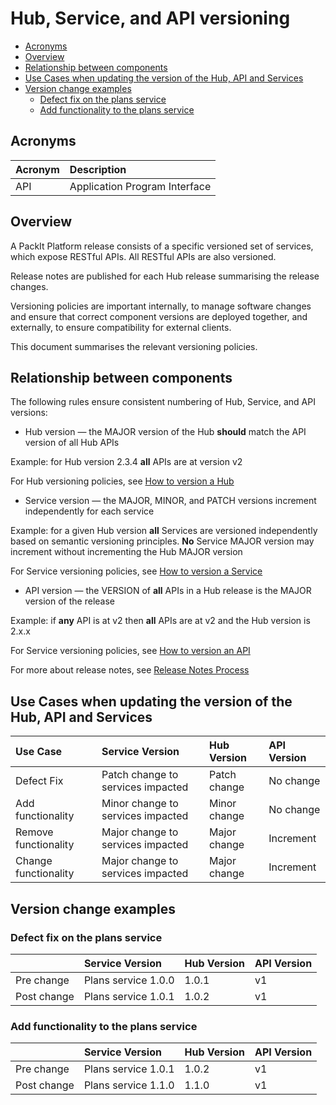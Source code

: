 # Hub, Service, and API versioning

+ [Acronyms](#acronyms)
+ [Overview](#overview)
+ [Relationship between components](#relationship-between-components)
+ [Use Cases when updating the version of the Hub, API and Services](#use-cases-when-updating-the-version-of-the-hub-api-and-services)
+ [Version change examples](#version-change-examples)
  + [Defect fix on the plans service](#defect-fix-on-the-plans-service)
  + [Add functionality to the plans service](#add-functionality-to-the-plans-service)

<a name="acronyms"></a>
## Acronyms

| Acronym | Description                   |
| :------ | :----------                   |
| API     | Application Program Interface |

<a name="overview"></a>
## Overview

A PackIt Platform release consists of a specific versioned set of
services, which expose RESTful APIs. All RESTful APIs are also
versioned.

Release notes are published for each Hub release summarising the
release changes.

Versioning policies are important internally, to manage software
changes and ensure that correct component versions are deployed
together, and externally, to ensure compatibility for external
clients.

This document summarises the relevant versioning policies.

<a name="relationship-between-components"></a>
## Relationship between components

The following rules ensure consistent numbering of Hub, Service, and
API versions:

+ Hub version &mdash; the MAJOR version of the Hub __should__ match
  the API version of all Hub APIs

>
Example: for Hub version 2.3.4 __all__ APIs are at version v2

For Hub versioning policies, see [How to version a Hub](./hub-versioning.html)

+ Service version &mdash; the MAJOR, MINOR, and PATCH versions increment independently for each service

>
Example: for a given Hub version __all__ Services are versioned independently based on semantic versioning principles. __No__ Service MAJOR version may increment without incrementing the Hub MAJOR version

For Service versioning policies, see [How to version a Service](./service-versioning.html)

+ API version &mdash; the VERSION of __all__ APIs in a Hub release is the MAJOR version of the release

>
Example: if __any__ API is at v2 then __all__ APIs are at v2 and the Hub version is 2.x.x

For Service versioning policies, see [How to version an API](./api-versioning.html)

For more about release notes, see [Release Notes Process](./release-notes-process.html)

<a name="use-cases-when-updating-the-version-of-the-hub-api-and-services"></a>
## Use Cases when updating the version of the Hub, API and Services

| Use Case             | Service Version                   | Hub Version  | API Version |
| :--------            | :--------------                   | :----------  | :---------- |
| Defect Fix           | Patch change to services impacted | Patch change | No change   |
| Add functionality    | Minor change to services impacted | Minor change | No change   |
| Remove functionality | Major change to services impacted | Major change | Increment   |
| Change functionality | Major change to services impacted | Major change | Increment   |

<a name="version-change-examples"></a>
## Version change examples

<a name="defect-fix-on-the-plans-service"></a>
### Defect fix on the plans service

|             | Service Version     | Hub Version | API Version |
| :----       | :--------------     | :---------- | :---------- |
| Pre change  | Plans service 1.0.0 | 1.0.1       | v1          |
| Post change | Plans service 1.0.1 | 1.0.2       | v1          |

<a name="add-functionality-to-the-plans-service"></a>
### Add functionality to the plans service

|             | Service Version     | Hub Version | API Version |
| :----       | :--------------     | :---------- | :---------- |
| Pre change  | Plans service 1.0.1 | 1.0.2       | v1          |
| Post change | Plans service 1.1.0 | 1.1.0       | v1          |
